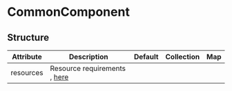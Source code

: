 # CommonComponent 
 

## Structure 
 

| Attribute | Description                                                | Default | Collection | Map  |
| --------- | ---------------------------------------------------------- | ------- | ---------- | ---  |
| resources | Resource requirements , [here](k8s/Resources/Resources.md) |         |            |      |